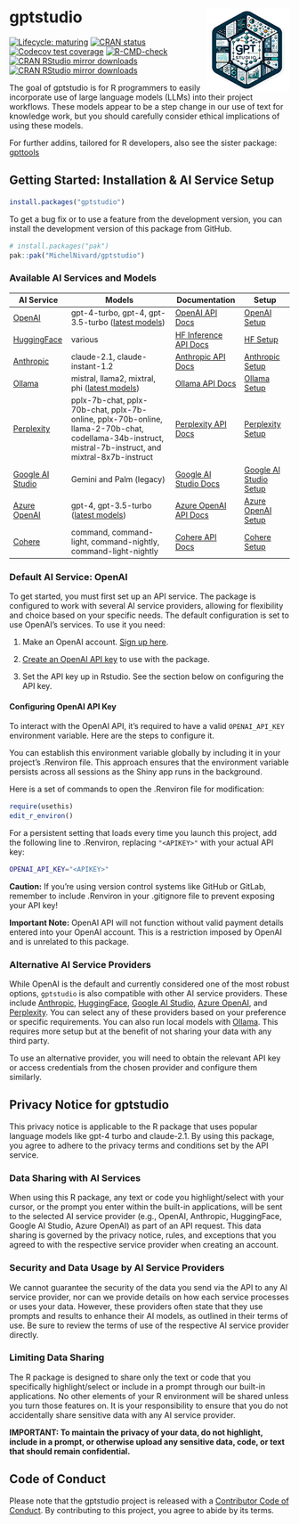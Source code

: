 
<!-- README.md is generated from README.Rmd. Please edit that file -->

# gptstudio <a href="https://michelnivard.github.io/gptstudio"><img src="man/figures/logo.png" align="right" height="150"/>

<!-- badges: start -->

[![Lifecycle:
maturing](https://img.shields.io/badge/lifecycle-experimental-orange.svg)](https://lifecycle.r-lib.org/articles/stages.html#experimental)
[![CRAN
status](https://www.r-pkg.org/badges/version/gptstudio)](https://CRAN.R-project.org/package=gptstudio)
[![Codecov test
coverage](https://codecov.io/gh/MichelNivard/gptstudio/branch/main/graph/badge.svg)](https://app.codecov.io/gh/MichelNivard/gptstudio?branch=main)
[![R-CMD-check](https://github.com/MichelNivard/gptstudio/actions/workflows/R-CMD-check.yaml/badge.svg)](https://github.com/MichelNivard/gptstudio/actions/workflows/R-CMD-check.yaml)
[![CRAN RStudio mirror
downloads](http://cranlogs.r-pkg.org/badges/gptstudio)](https://www.r-pkg.org:443/pkg/gptstudio)
[![CRAN RStudio mirror
downloads](http://cranlogs.r-pkg.org/badges/grand-total/gptstudio)](https://www.r-pkg.org:443/gptstudio)

<!-- badges: end -->

The goal of gptstudio is for R programmers to easily incorporate use of
large language models (LLMs) into their project workflows. These models
appear to be a step change in our use of text for knowledge work, but
you should carefully consider ethical implications of using these
models.

For further addins, tailored for R developers, also see the sister
package: [gpttools](https://jameshwade.github.io/gpttools/)

## Getting Started: Installation & AI Service Setup

``` r
install.packages("gptstudio")
```

To get a bug fix or to use a feature from the development version, you
can install the development version of this package from GitHub.

``` r
# install.packages("pak")
pak::pak("MichelNivard/gptstudio")
```

### Available AI Services and Models

| AI Service                                                                                           | Models                                                                                                                                                 | Documentation                                                                                                                           | Setup                                                                                   |
|------------------------------------------------------------------------------------------------------|--------------------------------------------------------------------------------------------------------------------------------------------------------|-----------------------------------------------------------------------------------------------------------------------------------------|-----------------------------------------------------------------------------------------|
| [OpenAI](https://platform.openai.com)                                                                | gpt-4-turbo, gpt-4, gpt-3.5-turbo ([latest models](https://platform.openai.com/docs/models))                                                           | [OpenAI API Docs](https://platform.openai.com/docs/api-reference)                                                                       | [OpenAI Setup](https://michelnivard.github.io/gptstudio/articles/openai.html)           |
| [HuggingFace](https://huggingface.co/)                                                               | various                                                                                                                                                | [HF Inference API Docs](https://huggingface.co/docs/hub/models-inference)                                                               | [HF Setup](https://michelnivard.github.io/gptstudio/articles/huggingface.html)          |
| [Anthropic](https://docs.anthropic.com/claude/docs/guide-to-anthropics-prompt-engineering-resources) | claude-2.1, claude-instant-1.2                                                                                                                         | [Anthropic API Docs](https://docs.anthropic.com/claude/reference/getting-started-with-the-api)                                          | [Anthropic Setup](https://michelnivard.github.io/gptstudio/articles/anthropic.html)     |
| [Ollama](https://ollama.ai/)                                                                         | mistral, llama2, mixtral, phi ([latest models](https://ollama.ai/library))                                                                             | [Ollama API Docs](https://github.com/jmorganca/ollama/blob/main/docs/api.md)                                                            | [Ollama Setup](https://michelnivard.github.io/gptstudio/articles/ollama.html)           |
| [Perplexity](https://www.perplexity.ai)                                                              | pplx-7b-chat, pplx-70b-chat, pplx-7b-online, pplx-70b-online, llama-2-70b-chat, codellama-34b-instruct, mistral-7b-instruct, and mixtral-8x7b-instruct | [Perplexity API Docs](https://docs.perplexity.ai/reference/post_chat_completions)                                                       | [Perplexity Setup](https://michelnivard.github.io/gptstudio/articles/perplexity.html)   |
| [Google AI Studio](https://ai.google.dev/tutorials/ai-studio_quickstart)                             | Gemini and Palm (legacy)                                                                                                                               | [Google AI Studio Docs](https://ai.google.dev/docs)                                                                                     | [Google AI Studio Setup](https://michelnivard.github.io/gptstudio/articles/google.html) |
| [Azure OpenAI](https://learn.microsoft.com/en-us/azure/ai-services/openai/overview)                  | gpt-4, gpt-3.5-turbo ([latest models](https://learn.microsoft.com/en-us/azure/ai-services/openai/concepts/models#gpt-4-and-gpt-4-turbo-preview))       | [Azure OpenAI API Docs](https://learn.microsoft.com/en-us/azure/ai-services/openai/quickstart?tabs=command-line,python&pivots=rest-api) | [Azure OpenAI Setup](https://michelnivard.github.io/gptstudio/articles/azure.html)      |
| [Cohere](https://cohere.com/)                                                                        | command, command-light, command-nightly, command-light-nightly                                                                                         | [Cohere API Docs](https://docs.cohere.com/)                                                                                             | [Cohere Setup](https://michelnivard.github.io/gptstudio/articles/cohere.html)           |

### Default AI Service: OpenAI

To get started, you must first set up an API service. The package is
configured to work with several AI service providers, allowing for
flexibility and choice based on your specific needs. The default
configuration is set to use OpenAI’s services. To use it you need:

1.  Make an OpenAI account. [Sign up
    here](https://platform.openai.com/).

2.  [Create an OpenAI API
    key](https://platform.openai.com/account/api-keys) to use with the
    package.

3.  Set the API key up in Rstudio. See the section below on configuring
    the API key.

#### Configuring OpenAI API Key

To interact with the OpenAI API, it’s required to have a valid
`OPENAI_API_KEY` environment variable. Here are the steps to configure
it.

You can establish this environment variable globally by including it in
your project’s .Renviron file. This approach ensures that the
environment variable persists across all sessions as the Shiny app runs
in the background.

Here is a set of commands to open the .Renviron file for modification:

``` r
require(usethis)
edit_r_environ()
```

For a persistent setting that loads every time you launch this project,
add the following line to .Renviron, replacing `"<APIKEY>"` with your
actual API key:

``` bash
OPENAI_API_KEY="<APIKEY>"
```

**Caution:** If you’re using version control systems like GitHub or
GitLab, remember to include .Renviron in your .gitignore file to prevent
exposing your API key!

**Important Note:** OpenAI API will not function without valid payment
details entered into your OpenAI account. This is a restriction imposed
by OpenAI and is unrelated to this package.

### Alternative AI Service Providers

While OpenAI is the default and currently considered one of the most
robust options, `gptstudio` is also compatible with other AI service
providers. These include [Anthropic](articles/anthropic.md),
[HuggingFace](articles/huggingface.md), [Google AI
Studio](articles/googleai.md), [Azure OpenAI](articles/azure.md), and
[Perplexity](articles/perplexity.md). You can select any of these
providers based on your preference or specific requirements. You can
also run local models with [Ollama](articles/ollama.md). This requires
more setup but at the benefit of not sharing your data with any third
party.

To use an alternative provider, you will need to obtain the relevant API
key or access credentials from the chosen provider and configure them
similarly.

## Privacy Notice for gptstudio

This privacy notice is applicable to the R package that uses popular
language models like gpt-4 turbo and claude-2.1. By using this package,
you agree to adhere to the privacy terms and conditions set by the API
service.

### Data Sharing with AI Services

When using this R package, any text or code you highlight/select with
your cursor, or the prompt you enter within the built-in applications,
will be sent to the selected AI service provider (e.g., OpenAI,
Anthropic, HuggingFace, Google AI Studio, Azure OpenAI) as part of an
API request. This data sharing is governed by the privacy notice, rules,
and exceptions that you agreed to with the respective service provider
when creating an account.

### Security and Data Usage by AI Service Providers

We cannot guarantee the security of the data you send via the API to any
AI service provider, nor can we provide details on how each service
processes or uses your data. However, these providers often state that
they use prompts and results to enhance their AI models, as outlined in
their terms of use. Be sure to review the terms of use of the respective
AI service provider directly.

### Limiting Data Sharing

The R package is designed to share only the text or code that you
specifically highlight/select or include in a prompt through our
built-in applications. No other elements of your R environment will be
shared unless you turn those features on. It is your responsibility to
ensure that you do not accidentally share sensitive data with any AI
service provider.

**IMPORTANT: To maintain the privacy of your data, do not highlight,
include in a prompt, or otherwise upload any sensitive data, code, or
text that should remain confidential.**

## Code of Conduct

Please note that the gptstudio project is released with a [Contributor
Code of
Conduct](https://github.com/MichelNivard/gptstudio/blob/main/.github/CODE_OF_CONDUCT.md).
By contributing to this project, you agree to abide by its terms.
